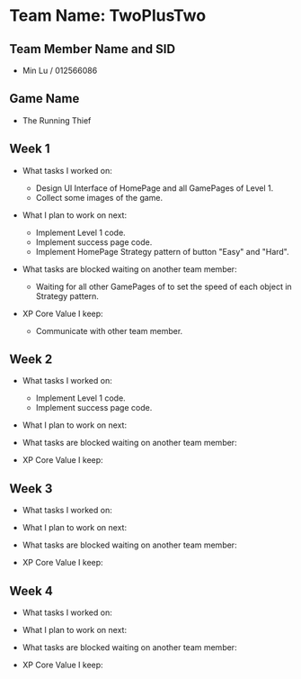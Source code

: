 # Team Name: TwoPlusTwo

## Team Member Name and SID

* Min Lu / 012566086

## Game Name

* The Running Thief

## Week 1

 * What tasks I worked on:

   * Design UI Interface of HomePage and all GamePages of Level 1.
   * Collect some images of the game.

* What I plan to work on next:

   * Implement Level 1 code.
   * Implement success page code.
   * Implement HomePage Strategy pattern of button "Easy" and "Hard".

* What tasks are blocked waiting on another team member:

   * Waiting for all other GamePages of to set the speed of each object in Strategy pattern.

* XP Core Value I keep:

   * Communicate with other team member. 

## Week 2

* What tasks I worked on:
   * Implement Level 1 code.
   * Implement success page code.
* What I plan to work on next:

* What tasks are blocked waiting on another team member:

* XP Core Value I keep:

## Week 3

* What tasks I worked on:

* What I plan to work on next:

* What tasks are blocked waiting on another team member:

* XP Core Value I keep:

## Week 4

* What tasks I worked on:

* What I plan to work on next:

* What tasks are blocked waiting on another team member:

* XP Core Value I keep:
